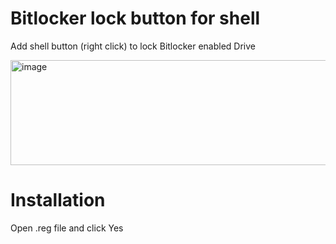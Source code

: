 # Bitlocker lock button for shell
Add shell button (right click) to lock Bitlocker enabled Drive

<img width="535" height="168" alt="image" src="https://github.com/user-attachments/assets/1a46e702-0af2-466f-a3a9-cd8d7c9698da" />


# Installation
Open .reg file and click Yes
